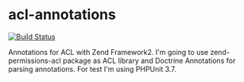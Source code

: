 acl-annotations
===============
[![Build Status](https://api.travis-ci.org/jjarekk/acl-annotations.png?branch=master)](https://travis-ci.org/jjarekk/acl-annotations)

Annotations for ACL with Zend Framework2.
I'm going to use zend-permissions-acl package as ACL library and Doctrine Annotations
for parsing annotations.
For test I'm using PHPUnit 3.7.